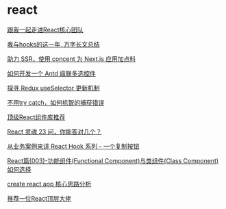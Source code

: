 # react

[跟我一起走进React核心团队](https://mp.weixin.qq.com/s/3F018eGvRkZvFzJbfn5E5w)

[我与hooks的这一年, 万字长文总结](https://juejin.cn/post/6912309761066729485)

[助力 SSR，使用 concent 为 Next.js 应用加点料](https://mp.weixin.qq.com/s/MWwauOETdI46WZS3BMLVdg)

[如何开发一个 Antd 级联多选控件](https://mp.weixin.qq.com/s/h3jmOMgj-iey4Aaex-c54g)

[探寻 Redux useSelector 更新机制](https://mp.weixin.qq.com/s/RwNEEh-zEjMxGgi7r1dG7A)

[不用try catch，如何机智的捕获错误](https://mp.weixin.qq.com/s/eCw9zc_20y-AX0yfty0Cvw)

[顶级React组件库推荐](https://mp.weixin.qq.com/s/vghvzjYELfdu3RjChqEvCg)

[React 灵魂 23 问，你能答对几个？](https://mp.weixin.qq.com/s?__biz=MzUxNzk1MjQ0Ng==&mid=2247489463&idx=1&sn=54685960428f0200f9b5feefcbec17fa&chksm=f9911166cee69870649aa9574b8323822171f323a56dbf35a771ef3b09e36618213af22c34a1&mpshare=1&scene=24&srcid=1227VJvbhjUfavD6OOtl428s&sharer_sharetime=1609043499358&sharer_shareid=18af4598a510ab1911de864d55f65d3a&key=ea7446b0013173847508610d9e93d8a92f204f90f47e3a39ce252f2f85e2d5a864a7c77211baf1f9e882e8f69da3ae8f0a2089c4a4755f348365c743f9ba59b50a29d22e9b0639755e14e06f2c37a268eea1b6ff4c4afbe556cfca27d26e6cfd7aeaa79fc721342b9b7fecfc53ce8915f74a01031884a1d48292f104a8a0ae92&ascene=14&uin=Mzc2MjkyMjk0MQ%3D%3D&devicetype=Windows+10+x64&version=6300002f&lang=zh_CN&exportkey=A5XQY%2F0ShDlTblLE78fNfdc%3D&pass_ticket=uG0ITW7VbQre912sCs3w03oa5DNRIG3UHrL1%2FYIYsorCPizXQjGGAVEkkNHwDWci&wx_header=0)

[从业务案例来讲 React Hook 系列 - 一个复制按钮](https://mp.weixin.qq.com/s?__biz=MzA4Nzg0MDM5Nw==&mid=2247490359&idx=1&sn=4834b9ccae12f4c7b0a5ed40726ce594&chksm=903218d5a74591c3e53ea491f2525ff4ad7101f39fb5c4d29846003fc394c93123fa7413bfbf&mpshare=1&scene=24&srcid=0101WO0rqKwRwh0D043IDdsU&sharer_sharetime=1609513415379&sharer_shareid=18af4598a510ab1911de864d55f65d3a&key=7326df0a627d9fb59c1b32838cbac9331f3863232eb5f97589b9f89e1039f55a75b27b080ff5bc80b3ff056b36e3a456bebe1b58e52da0212b6c16896da26ba596117674313d5cf5939b010b6ffe851c88bd201530f4d580679ddb648f4cb23af46241554b017d9ee6b6e82d50c475d13917597b9070398ec5bdf17599fe775a&ascene=14&uin=Mzc2MjkyMjk0MQ%3D%3D&devicetype=Windows+10+x64&version=6300002f&lang=zh_CN&exportkey=AwfVJmvCr5ScrO8xZ%2FbA%2BFU%3D&pass_ticket=uG0ITW7VbQre912sCs3w03oa5DNRIG3UHrL1%2FYIYsorCPizXQjGGAVEkkNHwDWci&wx_header=0)

[React篇(003)-功能组件(Functional Component)与类组件(Class Component)如何选择](https://mp.weixin.qq.com/s?__biz=MzIwODg5MjExNQ==&mid=2247483953&idx=1&sn=551fbc1a610c419f97fbc6fae88e7ea8&chksm=977d7b8da00af29b1b404977775234f3c9e55e04f040c94e9f715e881b1ee64f4a77a662bdc1&mpshare=1&scene=24&srcid=010161SSU5EB7D3dCf6DmkKL&sharer_sharetime=1609513691846&sharer_shareid=18af4598a510ab1911de864d55f65d3a&key=3712d248eda753bf0483e122ac6c6c5c841760c879dbbec593970e2eacec11214f825bdc018215f0806dfa9fbf7650bd1deb58eab4f5538ab29c0abc13c7fb25d500316eeb4e51dad88826ab967d4f24900c18412021eff329dec4250697c6f8b6755d4d5c5dd3cc664a5433a644af7da64278b2bc95db3117d7ee05966ed923&ascene=14&uin=Mzc2MjkyMjk0MQ%3D%3D&devicetype=Windows+10+x64&version=6300002f&lang=zh_CN&exportkey=A1VpfVd9T4VgnxmhutSc400%3D&pass_ticket=uG0ITW7VbQre912sCs3w03oa5DNRIG3UHrL1%2FYIYsorCPizXQjGGAVEkkNHwDWci&wx_header=0)

[create react app 核心思路分析](https://mp.weixin.qq.com/s?__biz=MzIzODgxODMzMA==&mid=2247485036&idx=1&sn=7c02e0665379113a6bab47aa990a50df&chksm=e932c319de454a0fe934eee69d00d3264b610dfc73504a2489f35c6835e311abd352aad3c40b&mpshare=1&scene=24&srcid=0101Blf3f0BoLSKI2kcabxUc&sharer_sharetime=1609513989020&sharer_shareid=18af4598a510ab1911de864d55f65d3a&key=ea7446b001317384d24cf87165c8a8cce092215308ed252e22236e65ea6aaf4c2a3aa8d4080b1547e820989b06feca24e9e5c82b081c09c6a8ddab2ed926733878a4a77b4d1c95e8494b87b9d5558f7c165b55a062c7e9c2330ad5c8f2bc56d154b589729ede8bfe06763e11a112df56f11616b3fb3bf2e1f8823584f90643b3&ascene=14&uin=Mzc2MjkyMjk0MQ%3D%3D&devicetype=Windows+10+x64&version=6300002f&lang=zh_CN&exportkey=AzAwXf5jVuztsCEHViCPy3g%3D&pass_ticket=uG0ITW7VbQre912sCs3w03oa5DNRIG3UHrL1%2FYIYsorCPizXQjGGAVEkkNHwDWci&wx_header=0)

[推荐一位React顶层大佬](https://mp.weixin.qq.com/s?__biz=MzIyNjUxNjMxOA==&mid=2247491233&idx=1&sn=3bada943986ff15ea34ed8686cfed7d2&chksm=e86e1290df199b864445172ca4081c4d57e4591e37e473003d70d810d6ee71f967570ae430b1&mpshare=1&scene=24&srcid=0109UqjobdSO7C0qsTdOMhVI&sharer_sharetime=1610160741150&sharer_shareid=18af4598a510ab1911de864d55f65d3a&key=ea7446b001317384a2248b585521b19c9b4805b2655fb28e8da6389232f6b232de83b8e42f0e971f9ccaaf11277a15f482d0dc376fbd70d5ae7816619216a4d1e0c712213b9d318af2c0ba59b4d33ccaf615dd007677fa28c2539c6c087e79833eadfc428cc8afc00738abcb14c355bb0e5f4bbfe51f7237adaacca3b73bd002&ascene=14&uin=Mzc2MjkyMjk0MQ%3D%3D&devicetype=Windows+10+x64&version=6300002f&lang=zh_CN&exportkey=A0m5qFPstNCYX8uvoLdb3qI%3D&pass_ticket=uG0ITW7VbQre912sCs3w03oa5DNRIG3UHrL1%2FYIYsorCPizXQjGGAVEkkNHwDWci&wx_header=0)